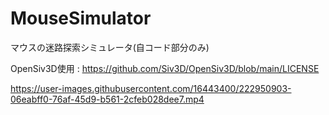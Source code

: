 # MouseSimulator
マウスの迷路探索シミュレータ(自コード部分のみ)

OpenSiv3D使用 : https://github.com/Siv3D/OpenSiv3D/blob/main/LICENSE

https://user-images.githubusercontent.com/16443400/222950903-06eabff0-76af-45d9-b561-2cfeb028dee7.mp4


